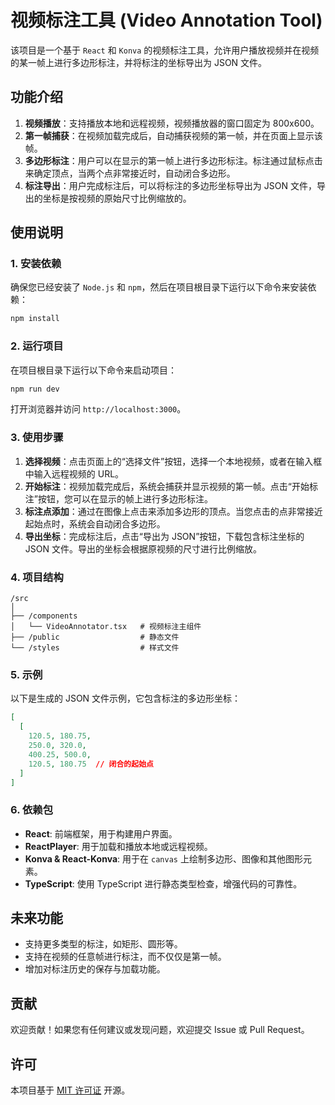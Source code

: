
# 视频标注工具 (Video Annotation Tool)

该项目是一个基于 `React` 和 `Konva` 的视频标注工具，允许用户播放视频并在视频的某一帧上进行多边形标注，并将标注的坐标导出为 JSON 文件。

## 功能介绍

1. **视频播放**：支持播放本地和远程视频，视频播放器的窗口固定为 800x600。
2. **第一帧捕获**：在视频加载完成后，自动捕获视频的第一帧，并在页面上显示该帧。
3. **多边形标注**：用户可以在显示的第一帧上进行多边形标注。标注通过鼠标点击来确定顶点，当两个点非常接近时，自动闭合多边形。
4. **标注导出**：用户完成标注后，可以将标注的多边形坐标导出为 JSON 文件，导出的坐标是按视频的原始尺寸比例缩放的。

## 使用说明

### 1. 安装依赖

确保您已经安装了 `Node.js` 和 `npm`，然后在项目根目录下运行以下命令来安装依赖：

```bash
npm install
```

### 2. 运行项目

在项目根目录下运行以下命令来启动项目：

```bash
npm run dev
```

打开浏览器并访问 `http://localhost:3000`。

### 3. 使用步骤

1. **选择视频**：点击页面上的“选择文件”按钮，选择一个本地视频，或者在输入框中输入远程视频的 URL。
2. **开始标注**：视频加载完成后，系统会捕获并显示视频的第一帧。点击“开始标注”按钮，您可以在显示的帧上进行多边形标注。
3. **标注点添加**：通过在图像上点击来添加多边形的顶点。当您点击的点非常接近起始点时，系统会自动闭合多边形。
4. **导出坐标**：完成标注后，点击“导出为 JSON”按钮，下载包含标注坐标的 JSON 文件。导出的坐标会根据原视频的尺寸进行比例缩放。

### 4. 项目结构

```
/src
│
├── /components
│   └── VideoAnnotator.tsx   # 视频标注主组件
├── /public                  # 静态文件
└── /styles                  # 样式文件
```

### 5. 示例

以下是生成的 JSON 文件示例，它包含标注的多边形坐标：

```json
[
  [
    120.5, 180.75,
    250.0, 320.0,
    400.25, 500.0,
    120.5, 180.75  // 闭合的起始点
  ]
]
```

### 6. 依赖包

- **React**: 前端框架，用于构建用户界面。
- **ReactPlayer**: 用于加载和播放本地或远程视频。
- **Konva & React-Konva**: 用于在 `canvas` 上绘制多边形、图像和其他图形元素。
- **TypeScript**: 使用 TypeScript 进行静态类型检查，增强代码的可靠性。

## 未来功能

- 支持更多类型的标注，如矩形、圆形等。
- 支持在视频的任意帧进行标注，而不仅仅是第一帧。
- 增加对标注历史的保存与加载功能。

## 贡献

欢迎贡献！如果您有任何建议或发现问题，欢迎提交 Issue 或 Pull Request。

## 许可

本项目基于 [MIT 许可证](LICENSE) 开源。
